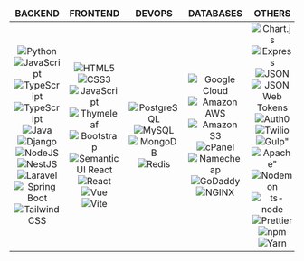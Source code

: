 <table>
    <thead align="center">
        <tr border: none;>
        <td><b>BACKEND</b></td>
        <td><b>FRONTEND</b></td>
        <td><b>DEVOPS</b></td>
        <td><b>DATABASES</b></td>
        <td><b>OTHERS</b></td>
        <td><b>TOOLS</b></td>
        </tr>
    </thead>
    <tbody>
        <tr>
            <td align="center">
                <img alt="Python" src="https://img.shields.io/badge/-Python-3776AB?style=flat-square&logo=python&logoColor=white"/>
                <img alt="JavaScript" src="https://img.shields.io/badge/-JavaScript-F7DF1E?style=flat-square&logo=JavaScript&logoColor=white"/> 
                <img alt="TypeScript" src="https://img.shields.io/badge/-TypeScript-3178C6?style=flat-square&logo=TypeScript&logoColor=white"/> 
                <img alt="TypeScript" src="https://img.shields.io/badge/-TypeScript-3178C6?style=flat-square&logo=TypeScript&logoColor=white"/> 
                <img alt="Java" src="https://img.shields.io/badge/-Java-007396?style=flat-square&logo=Java&logoColor=white"/>
                <img alt="Django" src="https://img.shields.io/badge/-Django-092E20?style=flat-square&logo=Django&logoColor=white"/> 
                <img alt="NodeJS" src="https://img.shields.io/badge/-Node.js-339933?style=flat-square&logo=Node.JS&logoColor=white"/> 
                <img alt="NestJS" src="https://img.shields.io/badge/-Nest.jS-E0234E?style=flat-square&logo=NestJS&logoColor=white"/> 
                <img alt="Laravel" src="https://img.shields.io/badge/-Laravel-FF2D20?style=flat-square&logo=Laravel&logoColor=white"/>
                <img alt="Spring Boot" src="https://img.shields.io/badge/-Spring%20Boot-6DB33F?style=flat-square&logo=springboot&logoColor=white"/>
                <img alt="Tailwind CSS" src="https://img.shields.io/badge/-Tailwind%20CSS-38B2AC?style=flat-square&logo=tailwindcss&logoColor=white"/> 
            </td>
            <td align="center">
                <img alt="HTML5" src="https://img.shields.io/badge/-HTML5-E34F26?style=flat-square&logo=HTML5&logoColor=white"/> 
                <img alt="CSS3" src="https://img.shields.io/badge/-CSS3-1572B6?style=flat-square&logo=CSS3&logoColor=white"/> 
                <img alt="JavaScript" src="https://img.shields.io/badge/-JavaScript-F7DF1E?style=flat-square&logo=JavaScript&logoColor=white"/> 
                <img alt="Thymeleaf" src="https://img.shields.io/badge/-Thymeleaf-005F0F?style=flat-square&logo=Thymeleaf&logoColor=white"/> 
                <img alt="Bootstrap" src="https://img.shields.io/badge/-Bootstrap-7952B3?style=flat-square&logo=Bootstrap&logoColor=white"/> 
                <img alt="Semantic UI React" src="https://img.shields.io/badge/-Semantic UI React-35BDB2?style=flat-square&logo=semanticuireact&logoColor=white"/> 
                <img alt="React" src="https://img.shields.io/badge/-React-61DAFB?style=flat-square&logo=React&logoColor=white"/> 
                <img alt="Vue" src="https://img.shields.io/badge/-Vue-4FC08D?style=flat-square&logo=vue.js&logoColor=white"/>
                <img alt="Vite" src="https://img.shields.io/badge/-Vite-646CFF?style=flat-square&logo=Vite&logoColor=white"/>
            </td>
            <td align="center">
                <img alt="PostgreSQL" src="https://img.shields.io/badge/-PostgreSQL-4169E1?style=flat-square&logo=PostgreSQL&logoColor=white"/>
                <img alt="MySQL" src="https://img.shields.io/badge/-MySQL-4479A1?style=flat-square&logo=MySQL&logoColor=white"/>
                <img alt="MongoDB" src="https://img.shields.io/badge/-MongoDB-47A248?style=flat-square&logo=MongoDB&logoColor=white"/>
                <img alt="Redis" src="https://img.shields.io/badge/-Redis-DC382D?style=flat-square&logo=Redis&logoColor=white"/>
            </td>
            <td align="center">
                <img alt="Google Cloud" src="https://img.shields.io/badge/-Google%20Cloud-4285F4?style=flat-square&logo=GoogleCloud&logoColor=white"/>
                <img alt="Amazon AWS" src="https://img.shields.io/badge/-Amazon%20AWS-FF9900?style=flat-square&logo=AmazonAWS&logoColor=white"/>
                <img alt="Amazon S3" src="https://img.shields.io/badge/-Amazon%20S3-569A31?style=flat-square&logo=AmazonS3&logoColor=white"/>
                <img alt="cPanel" src="https://img.shields.io/badge/-cPanel-FF6C2C?style=flat-square&logo=cPanel&logoColor=white"/>
                <img alt="Namecheap" src="https://img.shields.io/badge/-Namecheap-DE3723?style=flat-square&logo=Namecheap&logoColor=white"/>
                <img alt="GoDaddy" src="https://img.shields.io/badge/-GoDaddy-1BDBDB?style=flat-square&logo=GoDaddy&logoColor=white"/>
                <img alt="NGINX" src="https://img.shields.io/badge/-NGINX-009639?style=flat-square&logo=NGINX&logoColor=white"/>
            </td>
            <td align="center">
                 <img alt="Chart.js" src="https://img.shields.io/badge/-Chart.js-FF6384?style=flat-square&logo=Chart.js&logoColor=white"/>
                <img alt="Express" src="https://img.shields.io/badge/-Express-000000?style=flat-square&logo=Express&logoColor=white"/>
                <img alt="JSON" src="https://img.shields.io/badge/-JSON-000000?style=flat-square&logo=JSON&logoColor=white"/>
                <img alt="JSON Web Tokens" src="https://img.shields.io/badge/-JSON%20Web%20Tokens-000000?style=flat-square&logo=jsonwebtokens&logoColor=white"/>
                <img alt="Auth0" src="https://img.shields.io/badge/-Auth0-EB5424?style=flat-square&logo=Auth0&logoColor=white"/>
                <img alt="Twilio" src="https://img.shields.io/badge/-Twilio-F22F46?style=flat-square&logo=Twilio&logoColor=white"/>
                <img alt=Gulp" src="https://img.shields.io/badge/-Gulp-CF4647?style=flat-square&logo=Gulp&logoColor=white"/>
                <img alt=Apache" src="https://img.shields.io/badge/-Apache-D22128?style=flat-square&logo=Apache&logoColor=white"/>
                <img alt="Nodemon" src="https://img.shields.io/badge/-Nodemon-76D04B?style=flat-square&logo=Nodemon&logoColor=white"/>
                <img alt="ts-node" src="https://img.shields.io/badge/-TS%20Node-3178C6?style=flat-square&logo=tsnode&logoColor=white"/>
                <img alt="Prettier" src="https://img.shields.io/badge/-Prettier-F7B93E?style=flat-square&logo=Prettier&logoColor=white"/>
                <img alt="npm" src="https://img.shields.io/badge/-npm-CB3837?style=flat-square&logo=npm&logoColor=white"/>
                <img alt="Yarn" src="https://img.shields.io/badge/-Yarn-2C8EBB?style=flat-square&logo=Yarn&logoColor=white"/>
            </td>
            <td align="center">
                <img alt="GitHub" src="https://img.shields.io/badge/-GitHub-181717?style=flat-square&logo=GitHub&logoColor=white"/>
                <img alt="Git" src="https://img.shields.io/badge/-Git-F05032?style=flat-square&logo=Git&logoColor=white"/>
                <img alt="Brave" src="https://img.shields.io/badge/-Brave-FB542B?style=flat-square&logo=Brave&logoColor=white"/>
                <img alt="Postman" src="https://img.shields.io/badge/-Postman-FF6C37?style=flat-square&logo=Postman&logoColor=white"/>
                <img alt="diagrams.net" src="https://img.shields.io/badge/-diagrams.net-F08705?style=flat-square&logo=diagrams.net&logoColor=white"/>
                <img alt="Adobe XD" src="https://img.shields.io/badge/-Adobe%20XD-FF61F6?style=flat-square&logo=AdobeXD&logoColor=white"/>
                <img alt="Visual Studio Code" src="https://img.shields.io/badge/-Visual%20Studio%20Code-007ACC?style=flat-square&logo=VisualStudioCode&logoColor=white"/>
                <img alt="PhpStorm" src="https://img.shields.io/badge/-PhpStorm-5F259F?style=flat-square&logo=PhpStorm&logoColor=white"/>
                <img alt="IntelliJ IDEA" src="https://img.shields.io/badge/-Intelli%20IDEA-000000?style=flat-square&logo=IntelliJIDEA&logoColor=white"/>
                <img alt="Trello" src="https://img.shields.io/badge/-Trello-0052CC?style=flat-square&logo=Trello&logoColor=white"/>
            </td>
        </tr>
    </tbody>
</table>
